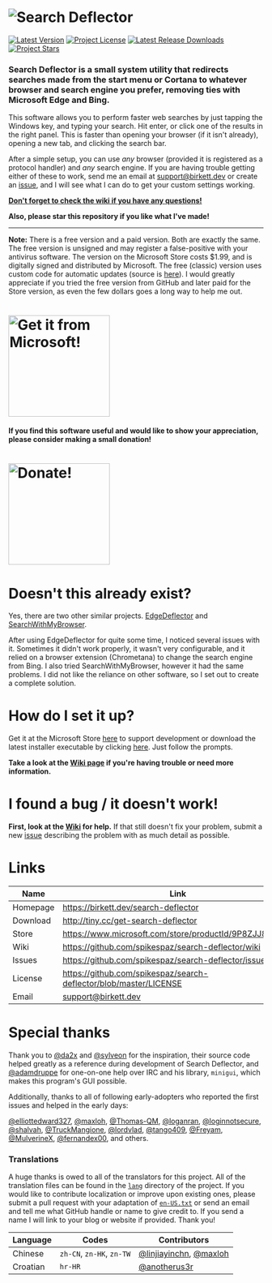 # ![Search Deflector](assets/title.svg)

[![Latest Version](https://img.shields.io/github/release/spikespaz/search-deflector/all.svg?style=for-the-badge)](https://github.com/spikespaz/search-deflector/releases/latest)
[![Project License](https://img.shields.io/github/license/spikespaz/search-deflector.svg?style=for-the-badge)](https://github.com/spikespaz/search-deflector/blob/master/LICENSE)
[![Latest Release Downloads](https://img.shields.io/github/downloads/spikespaz/search-deflector/latest/total?label=RELEASE%20DOWNLOADS&style=for-the-badge)](http://tiny.cc/get-search-deflector)
[![Project Stars](https://img.shields.io/github/stars/spikespaz/search-deflector.svg?style=for-the-badge)](https://github.com/spikespaz/search-deflector/stargazers)

### **Search Deflector** is a small system utility that redirects searches made from the start menu or Cortana to whatever browser and search engine you prefer, removing ties with Microsoft Edge and Bing.

This software allows you to perform faster web searches by just tapping the Windows key, and typing your search. Hit enter, or click one of the results in the right panel. This is faster than opening your browser (if it isn't already), opening a new tab, and clicking the search bar.

After a simple setup, you can use *any* browser (provided it is registered as a protocol handler) and *any* search engine. If you are having trouble getting either of these to work, send me an email at support@birkett.dev or create an [issue](https://github.com/spikespaz/search-deflector/issues), and I will see what I can do to get your custom settings working.

[**Don't forget to check the wiki if you have any questions!**](https://github.com/spikespaz/search-deflector/wiki)

**Also, please star this repository if you like what I've made!**

---

**Note:** There is a free version and a paid version. Both are exactly the same. The free version is unsigned and may register a false-positive with your antivirus software. The version on the Microsoft Store costs $1.99, and is digitally signed and distributed by Microsoft. The free (classic) version uses custom code for automatic updates (source is [here](https://github.com/spikespaz/search-deflector/blob/master/source/updater.d)). I would greatly appreciate if you tried the free version from GitHub and later paid for the Store version, as even the few dollars goes a long way to help me out.

<h1>
  <a href="https://www.microsoft.com/store/productId/9P8ZJJ80RZ2K">
    <img src="assets/store.png" alt="Get it from Microsoft!" width="200"\>
  </a>
</h1>

**If you find this software useful and would like to show your appreciation, please consider making a small donation!**

<h1>
  <a href="https://birkett.dev/donate">
    <img src="https://birkett.dev/images/donate/donate.svg" alt="Donate!" width="200"\>
  </a>
</h1>

# Doesn't this already exist?

Yes, there are two other similar projects. [EdgeDeflector](https://github.com/da2x/EdgeDeflector) and [SearchWithMyBrowser](https://github.com/sylveon/SearchWithMyBrowser).

After using EdgeDeflector for quite some time, I noticed several issues with it. Sometimes it didn't work properly, it wasn't very configurable, and it relied on a browser extension (Chrometana) to change the search engine from Bing. I also tried SearchWithMyBrowser, however it had the same problems. I did not like the reliance on other software, so I set out to create a complete solution.

# How do I set it up?

Get it at the Microsoft Store [here](https://www.microsoft.com/store/productId/9P8ZJJ80RZ2K) to support development or download the latest installer executable by clicking [here](https://birkett.dev/tools/repo-dl/?user=spikespaz&repo=search-deflector&file=SearchDeflector-Installer.exe). Just follow the prompts.

**Take a look at the [Wiki page](https://github.com/spikespaz/search-deflector/wiki/Setup-&-Installing) if you're having trouble or need more information.**

# I found a bug / it doesn't work!

**First, look at the [Wiki](https://github.com/spikespaz/search-deflector/wiki/Troubleshooting) for help.** If that still doesn't fix your problem, submit a new [issue](https://github.com/spikespaz/search-deflector/issues) describing the problem with as much detail as possible.

# Links

| Name | Link |
| ---- | ---- |
| Homepage | https://birkett.dev/search-deflector                                      |
| Download | http://tiny.cc/get-search-deflector                                       |
| Store    | https://www.microsoft.com/store/productId/9P8ZJJ80RZ2K                    |
| Wiki     | https://github.com/spikespaz/search-deflector/wiki                        |
| Issues   | https://github.com/spikespaz/search-deflector/issues                      |
| License  | https://github.com/spikespaz/search-deflector/blob/master/LICENSE         |
| Email    | support@birkett.dev                                                       |

# Special thanks

Thank you to [@da2x](https://github.com/da2x) and [@sylveon](https://github.com/sylveon) for the inspiration, their source code helped greatly as a reference during development of Search Deflector, and [@adamdruppe](https://github.com/adamdruppe) for one-on-one help over IRC and his library, `minigui`, which makes this program's GUI possible.

Additionally, thanks to all of following early-adopters who reported the first issues and helped in the early days:

[@elliottedward327](https://github.com/elliottedward327),
[@maxloh](https://github.com/maxloh),
[@Thomas-QM](https://github.com/Thomas-QM),
[@loganran](https://github.com/loganran),
[@loginnotsecure](https://github.com/loginnotsecure),
[@shalvah](https://github.com/shalvah),
[@TruckMangione](https://github.com/TruckMangione),
[@lordvlad](https://github.com/lordvlad),
[@tango409](https://github.com/tango409),
[@Freyam](https://github.com/Freyam),
[@MulverineX](https://github.com/MulverineX),
[@fernandex00](https://github.com/fernandex00),
and others.

### Translations

A huge thanks is owed to all of the translators for this project. All of the translation files can be found in the [`lang`](https://github.com/spikespaz/search-deflector/tree/dev/lang) directory of the project. If you would like to contribute localization or improve upon existing ones, please submit a pull request with your adaptation of [`en-US.txt`](https://github.com/spikespaz/search-deflector/blob/dev/lang/en-US.txt) or send an email and tell me what GitHub handle or name to give credit to. If you send a name I will link to your blog or website if provided. Thank you!

| Language | Codes | Contributors |
| -------- | ----- | ------------ |
| Chinese  | `zh-CN`, `zn-HK`, `zn-TW` | [@linjiayinchn](https://github.com/linjiayinchn), [@maxloh](https://github.com/maxloh) |
| Croatian | `hr-HR`                   | [@anotherus3r](https://github.com/anotherus3r) |
